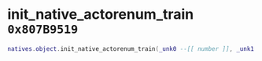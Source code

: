 # init_native_actorenum_train `0x807B9519`

```lua
natives.object.init_native_actorenum_train(_unk0 --[[ number ]], _unk1 --[[ number ]], _unk2 --[[ number ]], _unk3 --[[ number ]])
```